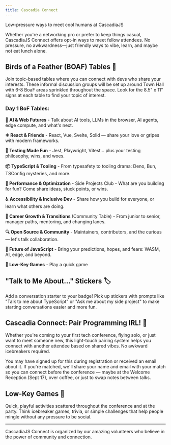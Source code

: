 ```yaml
---
title: Cascadia Connect
---
```

Low-pressure ways to meet cool humans at CascadiaJS

Whether you're a networking pro or prefer to keep things casual, CascadiaJS Connect offers opt-in ways to meet fellow attendees. No pressure, no awkwardness—just friendly ways to vibe, learn, and maybe not eat lunch alone.

## Birds of a Feather (BOAF) Tables 🦜

Join topic-based tables where you can connect with devs who share your interests. These informal discussion groups will be set up around Town Hall with 6-8 BoaF areas sprinkled throughout the space. Look for the 8.5" x 11" signs at each table to find your topic of interest.

### Day 1 BoF Tables:

**🤖 AI & Web Futures** - Talk about AI tools, LLMs in the browser, AI agents, edge compute, and what's next.

**⚛️ React & Friends** - React, Vue, Svelte, Solid — share your love or gripes with modern frameworks.

**🧪 Testing Made Fun** - Jest, Playwright, Vitest… plus your testing philosophy, wins, and woes.

**📦 TypeScript & Tooling** - From typesafety to tooling drama: Deno, Bun, TSConfig mysteries, and more.

**🐢 Performance & Optimization** - Side Projects Club - What are you building for fun? Come share ideas, stuck points, or wins.

**♿ Accessibility & Inclusive Dev** - Share how you build for everyone, or learn what others are doing.

**🌈 Career Growth & Transitions** (Community Table) - From junior to senior, manager paths, mentoring, and changing lanes.

**🔍 Open Source & Community** - Maintainers, contributors, and the curious — let's talk collaboration.

**🔮 Future of JavaScript** - Bring your predictions, hopes, and fears: WASM, AI, edge, and beyond.

**🎲 Low-Key Games** - Play a quick game

## "Talk to Me About..." Stickers 🏷️

Add a conversation starter to your badge! Pick up stickers with prompts like "Talk to me about TypeScript" or "Ask me about my side project" to make starting conversations easier and more fun.

## Cascadia Connect: Pair Programming IRL! 🤝

Whether you're coming to your first tech conference, flying solo, or just want to meet someone new, this light-touch pairing system helps you connect with another attendee based on shared vibes. No awkward icebreakers required.

You may have signed up for this during registration or received an email about it. If you're matched, we'll share your name and email with your match so you can connect before the conference — maybe at the Welcome Reception (Sept 17), over coffee, or just to swap notes between talks.

## Low-Key Games 🎲

Quick, playful activities scattered throughout the conference and at the party. Think icebreaker games, trivia, or simple challenges that help people mingle without any pressure to be social.

---

CascadiaJS Connect is organized by our amazing volunteers who believe in the power of community and connection.
